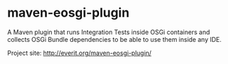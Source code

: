 maven-eosgi-plugin
==================

A Maven plugin that runs Integration Tests inside OSGi containers and collects OSGi Bundle dependencies to be able to use them inside any IDE.

Project site: http://everit.org/maven-eosgi-plugin/
